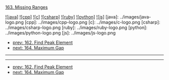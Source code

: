 [163. Missing Ranges](https://leetcode.com/problems/missing-ranges/)

[![java]](../java/163-missing-ranges.md)
[![cpp]](../cpp/163-missing-ranges.md)
[![c]](../c/163-missing-ranges.md)
[![csharp]](../csharp/163-missing-ranges.md)
[![ruby]](../ruby/163-missing-ranges.md)
[![python]](../python/163-missing-ranges.md)
[![js]](../js/163-missing-ranges.md)
[java]: ../images/java-logo.png
[cpp]: ../images/cpp-logo.png
[c]: ../images/c-logo.png
[csharp]: ../images/csharp-logo.png
[ruby]: ../images/ruby-logo.png
[python]: ../images/python-logo.png
[js]: ../images/js-logo.png

- [prev: 162. Find Peak Element](162-find-peak-element.md)
- [next: 164. Maximum Gap](164-maximum-gap.md)

---



---

- [prev: 162. Find Peak Element](162-find-peak-element.md)
- [next: 164. Maximum Gap](164-maximum-gap.md)
